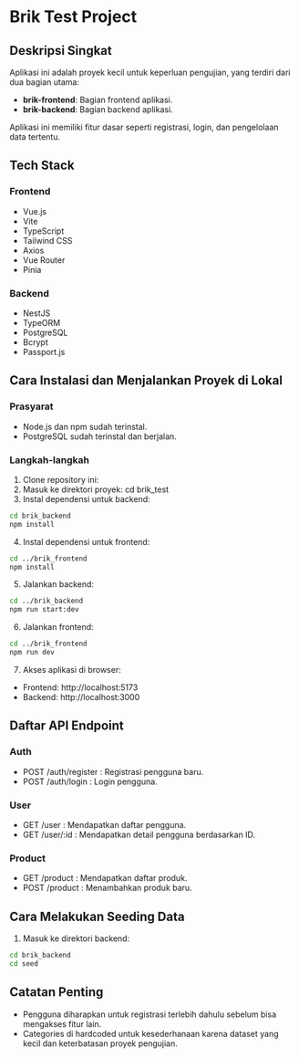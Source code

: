 # Brik Test Project

## Deskripsi Singkat

Aplikasi ini adalah proyek kecil untuk keperluan pengujian, yang terdiri dari dua bagian utama:

- **brik-frontend**: Bagian frontend aplikasi.
- **brik-backend**: Bagian backend aplikasi.

Aplikasi ini memiliki fitur dasar seperti registrasi, login, dan pengelolaan data tertentu.

## Tech Stack

### Frontend

- Vue.js
- Vite
- TypeScript
- Tailwind CSS
- Axios
- Vue Router
- Pinia

### Backend

- NestJS
- TypeORM
- PostgreSQL
- Bcrypt
- Passport.js

## Cara Instalasi dan Menjalankan Proyek di Lokal

### Prasyarat

- Node.js dan npm sudah terinstal.
- PostgreSQL sudah terinstal dan berjalan.

### Langkah-langkah

1. Clone repository ini:
2. Masuk ke direktori proyek: cd brik_test
3. Instal dependensi untuk backend:

```bash
cd brik_backend
npm install
```

4. Instal dependensi untuk frontend:

```bash
cd ../brik_frontend
npm install
```

5. Jalankan backend:

```bash
cd ../brik_backend
npm run start:dev
```

6. Jalankan frontend:

```bash
cd ../brik_frontend
npm run dev
```

7. Akses aplikasi di browser:

- Frontend: http://localhost:5173
- Backend: http://localhost:3000

## Daftar API Endpoint

### Auth

- POST /auth/register : Registrasi pengguna baru.
- POST /auth/login : Login pengguna.

### User

- GET /user : Mendapatkan daftar pengguna.
- GET /user/:id : Mendapatkan detail pengguna berdasarkan ID.

### Product

- GET /product : Mendapatkan daftar produk.
- POST /product : Menambahkan produk baru.

## Cara Melakukan Seeding Data

1. Masuk ke direktori backend:

```bash
cd brik_backend
cd seed
```

## Catatan Penting

- Pengguna diharapkan untuk registrasi terlebih dahulu sebelum bisa mengakses fitur lain.
- Categories di hardcoded untuk kesederhanaan karena dataset yang kecil dan keterbatasan proyek pengujian.
